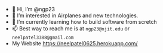 - 👋 Hi, I’m @ngp23
- 👀 I’m interested in Airplanes and new technologies.
- 🌱 I’m currently learning how to build software from scretch 
- 📫 Best way to reach me is at `ngp23@njit.edu` or `neelpatel3388@gmail.com`
- My Website https://neelpatel0625.herokuapp.com/

<!---
ngp23/ngp23 is a ✨ special ✨ repository because its `README.md` (this file) appears on your GitHub profile.
You can click the Preview link to take a look at your changes.
--->
